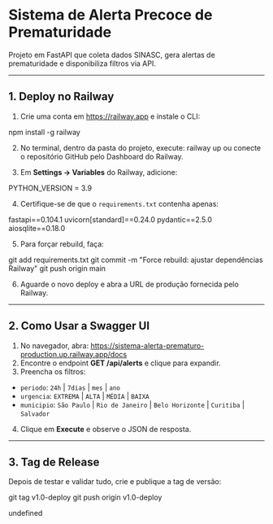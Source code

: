 # Sistema de Alerta Precoce de Prematuridade

Projeto em FastAPI que coleta dados SINASC, gera alertas de prematuridade e disponibiliza filtros via API.

---

## 1. Deploy no Railway

1. Crie uma conta em https://railway.app e instale o CLI:

npm install -g railway

2. No terminal, dentro da pasta do projeto, execute: railway up ou conecte o repositório GitHub pelo Dashboard do Railway.

3. Em **Settings → Variables** do Railway, adicione:


PYTHON_VERSION = 3.9


4. Certifique-se de que o `requirements.txt` contenha apenas:


fastapi==0.104.1
uvicorn[standard]==0.24.0
pydantic==2.5.0
aiosqlite==0.18.0

5. Para forçar rebuild, faça:


git add requirements.txt
git commit -m "Force rebuild: ajustar dependências Railway"
git push origin main

6. Aguarde o novo deploy e abra a URL de produção fornecida pelo Railway.

---

## 2. Como Usar a Swagger UI

1. No navegador, abra: https://sistema-alerta-prematuro-production.up.railway.app/docs
2. Encontre o endpoint **GET /api/alerts** e clique para expandir.
3. Preencha os filtros:
- `periodo`: `24h` | `7dias` | `mes` | `ano`
- `urgencia`: `EXTREMA` | `ALTA` | `MÉDIA` | `BAIXA`
- `municipio`: `São Paulo` | `Rio de Janeiro` | `Belo Horizonte` | `Curitiba` | `Salvador`
4. Clique em **Execute** e observe o JSON de resposta.

---

## 3. Tag de Release

Depois de testar e validar tudo, crie e publique a tag de versão:

git tag v1.0-deploy
git push origin v1.0-deploy

undefined
